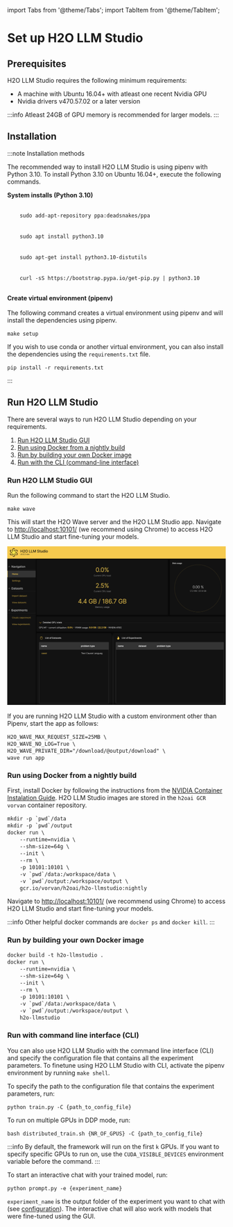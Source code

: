 import Tabs from '@theme/Tabs';
import TabItem from '@theme/TabItem';

# Set up H2O LLM Studio

## Prerequisites

H2O LLM Studio requires the following minimum requirements:

- A machine with Ubuntu 16.04+ with atleast one recent Nvidia GPU 
- Nvidia drivers v470.57.02 or a later version

:::info
Atleast 24GB of GPU memory is recommended for larger models.
:::

## Installation

:::note Installation methods
<Tabs className="unique-tabs">
  <TabItem value="recommended-install" label="Recommended installation" default>
  <p>The recommended way to install H2O LLM Studio is using pipenv with Python 3.10. To install Python 3.10 on Ubuntu 16.04+, execute the following commands.</p>
  <p><b>System installs (Python 3.10)</b>
  <pre><code>
    sudo add-apt-repository ppa:deadsnakes/ppa   <br></br>
    sudo apt install python3.10  <br></br>
    sudo apt-get install python3.10-distutils  <br></br>
    curl -sS https://bootstrap.pypa.io/get-pip.py | python3.10 
  </code></pre>
  <b>Create virtual environment (pipenv)</b>  <br></br>
  The following command creates a virtual environment using pipenv and will install the dependencies using pipenv.
  <pre><code>make setup</code></pre>
   </p>
  </TabItem>
  <TabItem value="using-requirements" label="Using requirements.txt">
  <p>If you wish to use conda or another virtual environment, you can also install the dependencies using the <code>requirements.txt</code> file. </p>
  <pre><code>pip install -r requirements.txt</code></pre>
  </TabItem>
</Tabs>
:::

<!-- 
## Recommended installation

The recommended way to install H2O LLM Studio is using pipenv with Python 3.10. To install Python 3.10 on Ubuntu 16.04+, execute the following commands.

**System installs (Python 3.10)**

``` 
sudo add-apt-repository ppa:deadsnakes/ppa
sudo apt install python3.10
sudo apt-get install python3.10-distutils
curl -sS https://bootstrap.pypa.io/get-pip.py | python3.10
```

**Create virtual environment (pipenv)**

The following command creates a virtual environment using pipenv and will install the dependencies using pipenv.

```
make setup
```

## Install using requirements.txt

If you wish to use conda or another virtual environment, you can also install the dependencies using the requirements.txt file. 

```
pip install -r requirements.txt
```
-->

## Run H2O LLM Studio

There are several ways to run H2O LLM Studio depending on your requirements.

1. [Run H2O LLM Studio GUI](#run-h2o-llm-studio-gui)
2. [Run using Docker from a nightly build](#run-using-docker-from-a-nightly-build)
3. [Run by building your own Docker image](#run-by-building-your-own-docker-image)
4. [Run with the CLI (command-line interface)](#run-with-command-line-interface-cli)

### Run H2O LLM Studio GUI

Run the following command to start the H2O LLM Studio. 

```
make wave
```

This will start the H2O Wave server and the H2O LLM Studio app. Navigate to [http://localhost:10101/](http://localhost:10101/) (we recommend using Chrome) to access H2O LLM Studio and start fine-tuning your models. 

![home-screen](llm-studio-home-screen.png)

If you are running H2O LLM Studio with a custom environment other than Pipenv, start the app as follows: 

```
H2O_WAVE_MAX_REQUEST_SIZE=25MB \
H2O_WAVE_NO_LOG=True \
H2O_WAVE_PRIVATE_DIR="/download/@output/download" \
wave run app
```

### Run using Docker from a nightly build

First, install Docker by following the instructions from the [NVIDIA Container Instalation Guide](https://docs.nvidia.com/datacenter/cloud-native/container-toolkit/install-guide.html#docker). H2O LLM Studio images are stored in the `h2oai GCR vorvan` container repository.

```
mkdir -p `pwd`/data
mkdir -p `pwd`/output
docker run \
    --runtime=nvidia \
    --shm-size=64g \
    --init \
    --rm \
    -p 10101:10101 \
    -v `pwd`/data:/workspace/data \
    -v `pwd`/output:/workspace/output \
    gcr.io/vorvan/h2oai/h2o-llmstudio:nightly
```

Navigate to [http://localhost:10101/](http://localhost:10101/) (we recommend using Chrome) to access H2O LLM Studio and start fine-tuning your models. 

:::info
Other helpful docker commands are `docker ps` and `docker kill`.
:::

### Run by building your own Docker image

```
docker build -t h2o-llmstudio .
docker run \
    --runtime=nvidia \
    --shm-size=64g \
    --init \
    --rm \
    -p 10101:10101 \
    -v `pwd`/data:/workspace/data \
    -v `pwd`/output:/workspace/output \
    h2o-llmstudio
```


### Run with command line interface (CLI)
You can also use H2O LLM Studio with the command line interface (CLI) and specify the configuration file that contains all the experiment parameters. To finetune using H2O LLM Studio with CLI, activate the pipenv environment by running `make shell`. 

To specify the path to the configuration file that contains the experiment parameters, run:
```
python train.py -C {path_to_config_file}
```

To run on multiple GPUs in DDP mode, run:
```
bash distributed_train.sh {NR_OF_GPUS} -C {path_to_config_file}
```

:::info
By default, the framework will run on the first `k` GPUs. If you want to specify specific GPUs to run on, use the `CUDA_VISIBLE_DEVICES` environment variable before the command.
:::

To start an interactive chat with your trained model, run:
```
python prompt.py -e {experiment_name}
```
    
`experiment_name` is the output folder of the experiment you want to chat with (see [configuration](addlink)). The interactive chat will also work with models that were fine-tuned using the GUI.



